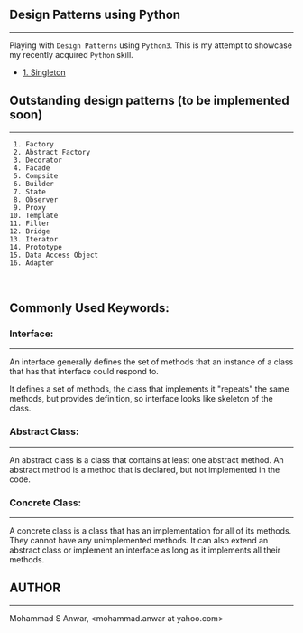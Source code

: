 ## Design Patterns using Python
***

Playing with `Design Patterns` using `Python3`. This is my attempt to showcase my recently acquired `Python` skill.

- [1. Singleton](https://github.com/manwar/design-patterns-using-python/tree/master/01-singleton.md)

## Outstanding design patterns (to be implemented soon)
***

     1. Factory
     2. Abstract Factory
     3. Decorator
     4. Facade
     5. Compsite
     6. Builder
     7. State
     8. Observer
     9. Proxy
    10. Template
    11. Filter
    12. Bridge
    13. Iterator
    14. Prototype
    15. Data Access Object
    16. Adapter

<br>

## Commonly Used Keywords:
### Interface:
***

An interface generally defines the set of  methods that an instance of a class that has that interface could respond to.

It defines  a set of methods, the class that implements it "repeats" the same methods, but provides definition, so  interface looks like skeleton of the class.

### Abstract Class:
***

An abstract class is a class that  contains at least one abstract method. An abstract method is  a method  that is declared, but not implemented in the code.

### Concrete Class:
***

A concrete class is a class  that  has an implementation  for all of its methods. They cannot have any unimplemented methods. It  can also extend an abstract class or implement an interface as long as it implements all their methods.

## AUTHOR
***

Mohammad S Anwar, <mohammad.anwar at yahoo.com>
